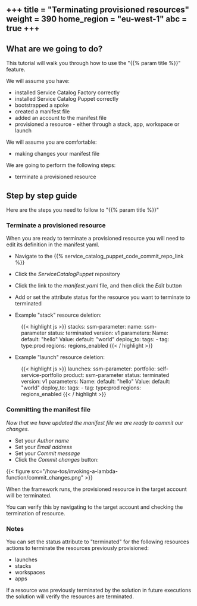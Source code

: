 +++
title = "Terminating provisioned resources"
weight = 390
home_region = "eu-west-1"
abc = true
+++
---

## What are we going to do?

This tutorial will walk you through how to use the "{{% param title %}}" feature.

We will assume you have:

 - installed Service Catalog Factory correctly
 - installed Service Catalog Puppet correctly
 - bootstrapped a spoke
 - created a manifest file
 - added an account to the manifest file
 - provisioned a resource - either through a stack, app, workspace or launch

We will assume you are comfortable:
 - making changes your manifest file

We are going to perform the following steps:

- terminate a provisioned resource

## Step by step guide

Here are the steps you need to follow to "{{% param title %}}"

### Terminate a provisioned resource

When you are ready to terminate a provisioned resource you will need to edit its definition in the manifest yaml.

- Navigate to the {{% service_catalog_puppet_code_commit_repo_link %}}

- Click the *ServiceCatalogPuppet* repository

- Click the link to the *manifest.yaml* file, and then click the *Edit* button

- Add or set the attribute status for the resource you want to terminate to terminated

- Example "stack" resource deletion:

 <figure>
  {{< highlight js >}}
stacks:
  ssm-parameter:
    name: ssm-parameter
    status: terminated
    version: v1
    parameters:
      Name:
        default: "hello"
      Value:
        default: "world"
    deploy_to:
      tags:
        - tag: type:prod
          regions: regions_enabled
  {{< / highlight >}}
 </figure>

- Example "launch" resource deletion:

 <figure>
  {{< highlight js >}}
launches:
  ssm-parameter:
    portfolio: self-service-portfolio
    product: ssm-parameter
    status: terminated
    version: v1
    parameters:
      Name:
        default: "hello"
      Value:
        default: "world"
    deploy_to:
      tags:
        - tag: type:prod
          regions: regions_enabled
  {{< / highlight >}}
 </figure>

### Committing the manifest file

_Now that we have updated the manifest file we are ready to commit our changes._

- Set your *Author name*
- Set your *Email address*
- Set your *Commit message*
- Click the *Commit changes* button:

{{< figure src="/how-tos/invoking-a-lambda-function/commit_changes.png" >}}

When the framework runs, the provisioned resource in the target account will be terminated.

You can verify this by navigating to the target account and checking the termination of resource.


### Notes

You can set the status attribute to "terminated" for the following resources actions to terminate the resources 
previously provisioned:

- launches
- stacks
- workspaces
- apps

If a resource was previously terminated by the solution in future executions the solution will verify the resources are
terminated.